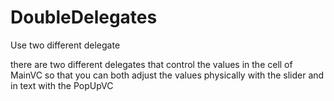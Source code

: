 # DoubleDelegates
Use two different delegate

there are two different delegates that control the values in the cell of MainVC 
so that you can both adjust the values physically with the slider 
and in text with the PopUpVC

